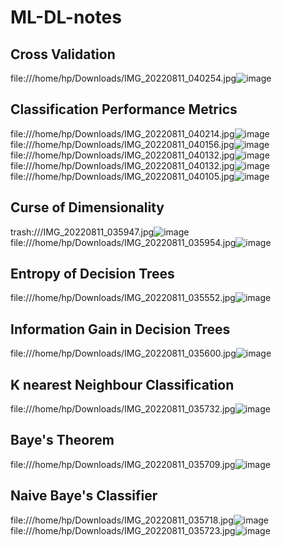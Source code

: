 # ML-DL-notes
## Cross Validation
file:///home/hp/Downloads/IMG_20220811_040254.jpg![image](https://user-images.githubusercontent.com/93143005/184499101-15ae6bd5-f9d6-47a4-bef5-28601b038344.png)
## Classification Performance Metrics
file:///home/hp/Downloads/IMG_20220811_040214.jpg![image](https://user-images.githubusercontent.com/93143005/184499148-bcabfecf-9491-43b3-8a6d-fcb12d9bdce8.png)
file:///home/hp/Downloads/IMG_20220811_040156.jpg![image](https://user-images.githubusercontent.com/93143005/184499159-dedee7a2-d78a-48ea-aede-2e62448fb5b6.png)
file:///home/hp/Downloads/IMG_20220811_040132.jpg![image](https://user-images.githubusercontent.com/93143005/184499165-de0c2e62-6127-49ec-94c8-e807d0555af6.png)
file:///home/hp/Downloads/IMG_20220811_040132.jpg![image](https://user-images.githubusercontent.com/93143005/184499180-521d6432-51a6-42ae-88c7-e6546241403d.png)
file:///home/hp/Downloads/IMG_20220811_040105.jpg![image](https://user-images.githubusercontent.com/93143005/184499186-adff1200-f764-4563-ade8-06262b2c8e9d.png)

## Curse of Dimensionality
trash:///IMG_20220811_035947.jpg![image](https://user-images.githubusercontent.com/93143005/184499386-5f6c00e0-0403-4ee4-8f20-4602d62023ad.png)
file:///home/hp/Downloads/IMG_20220811_035954.jpg![image](https://user-images.githubusercontent.com/93143005/184499422-9f8343c6-42d6-4faa-8276-96cb65d8ab27.png)

## Entropy of Decision Trees
file:///home/hp/Downloads/IMG_20220811_035552.jpg![image](https://user-images.githubusercontent.com/93143005/184523022-c562e3f8-9e0b-4cda-b57c-131722840dec.png)
## Information Gain in Decision Trees
file:///home/hp/Downloads/IMG_20220811_035600.jpg![image](https://user-images.githubusercontent.com/93143005/184523031-44039e70-8825-471d-84d3-c865774c1a26.png)
## K nearest Neighbour Classification
file:///home/hp/Downloads/IMG_20220811_035732.jpg![image](https://user-images.githubusercontent.com/93143005/184802300-6f643e57-d33d-43d8-8a10-2cc55fcee4f2.png)
## Baye's Theorem
file:///home/hp/Downloads/IMG_20220811_035709.jpg![image](https://user-images.githubusercontent.com/93143005/184802663-be96dd8a-1772-435e-a8a9-da270e1ede18.png)
## Naive Baye's Classifier
file:///home/hp/Downloads/IMG_20220811_035718.jpg![image](https://user-images.githubusercontent.com/93143005/184802768-8ec48ab2-a746-46c1-b510-253da44283d4.png)
file:///home/hp/Downloads/IMG_20220811_035723.jpg![image](https://user-images.githubusercontent.com/93143005/184803537-e5a9be7e-e1f4-4e83-a445-bfbe572a5e61.png)
